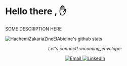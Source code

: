 # Hello there , :hand:

SOME DESCRIPTION HERE

 <img align="center" src="https://github-readme-stats.vercel.app/api?username=USERNAME&show_icons=true&theme=dracula&line_height=27" alt="HachemiZakariaZineElAbidine's github stats"/>

<p align="center"> 
  <i> Let's connect! :incoming_envelope: </i>
</p>

<p align="center">

  <a href="mailto:hachemizakariazineelabidine@gmail.com" target="_blank">
	<img src="https://img.shields.io/badge/-Gmail-c14438?style=flat-square&logo=Gmail&logoColor=white" alt="Email">
  </a>

  <a href="https://www.linkedin.com/in/zakaria-hachemi-9548321a9/" target="_blank">
	<img src="https://img.shields.io/badge/LinkedIn-#0077B5.svg?&style=flat-square&logo=linkedin&logoColor=white" alt="LinkedIn">
  </a>

</p>
